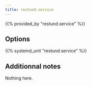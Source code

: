 ```yaml
---
title: restund.service
---
```


{{% provided_by "restund.service" %}}

## Options

{{% systemd_unit "restund.service" %}}

## Additionnal notes

Nothing here.
